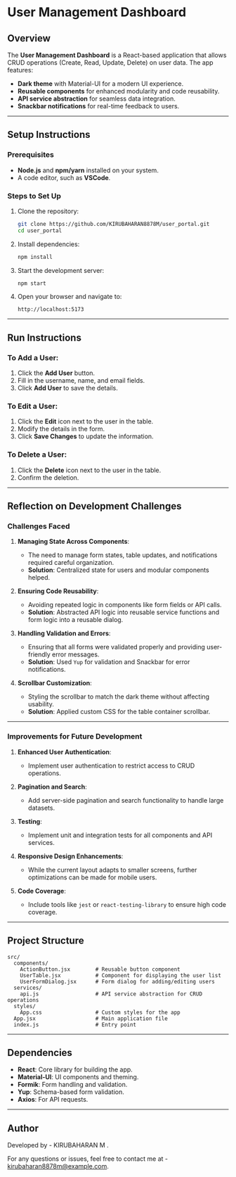 
# User Management Dashboard

## Overview
The **User Management Dashboard** is a React-based application that allows CRUD operations (Create, Read, Update, Delete) on user data. The app features:
- **Dark theme** with Material-UI for a modern UI experience.
- **Reusable components** for enhanced modularity and code reusability.
- **API service abstraction** for seamless data integration.
- **Snackbar notifications** for real-time feedback to users.

---

## Setup Instructions

### Prerequisites
- **Node.js** and **npm/yarn** installed on your system.
- A code editor, such as **VSCode**.

### Steps to Set Up
1. Clone the repository:
   ```bash
   git clone https://github.com/KIRUBAHARAN8878M/user_portal.git
   cd user_portal
   ```

2. Install dependencies:
   ```bash
   npm install
   ```

3. Start the development server:
   ```bash
   npm start
   ```

4. Open your browser and navigate to:
   ```
   http://localhost:5173
   ```

---

## Run Instructions

### To Add a User:
1. Click the **Add User** button.
2. Fill in the username, name, and email fields.
3. Click **Add User** to save the details.

### To Edit a User:
1. Click the **Edit** icon next to the user in the table.
2. Modify the details in the form.
3. Click **Save Changes** to update the information.

### To Delete a User:
1. Click the **Delete** icon next to the user in the table.
2. Confirm the deletion.

---

## Reflection on Development Challenges

### Challenges Faced
1. **Managing State Across Components**:
   - The need to manage form states, table updates, and notifications required careful organization.
   - **Solution**: Centralized state for users and modular components helped.

2. **Ensuring Code Reusability**:
   - Avoiding repeated logic in components like form fields or API calls.
   - **Solution**: Abstracted API logic into reusable service functions and form logic into a reusable dialog.

3. **Handling Validation and Errors**:
   - Ensuring that all forms were validated properly and providing user-friendly error messages.
   - **Solution**: Used `Yup` for validation and Snackbar for error notifications.

4. **Scrollbar Customization**:
   - Styling the scrollbar to match the dark theme without affecting usability.
   - **Solution**: Applied custom CSS for the table container scrollbar.

---

### Improvements for Future Development
1. **Enhanced User Authentication**:
   - Implement user authentication to restrict access to CRUD operations.

2. **Pagination and Search**:
   - Add server-side pagination and search functionality to handle large datasets.

3. **Testing**:
   - Implement unit and integration tests for all components and API services.

4. **Responsive Design Enhancements**:
   - While the current layout adapts to smaller screens, further optimizations can be made for mobile users.

5. **Code Coverage**:
   - Include tools like `jest` or `react-testing-library` to ensure high code coverage.

---

## Project Structure
```plaintext
src/
  components/
    ActionButton.jsx        # Reusable button component
    UserTable.jsx           # Component for displaying the user list
    UserFormDialog.jsx      # Form dialog for adding/editing users
  services/
    api.js                  # API service abstraction for CRUD operations
  styles/
    App.css                 # Custom styles for the app
  App.jsx                   # Main application file
  index.js                  # Entry point
```

---

## Dependencies
- **React**: Core library for building the app.
- **Material-UI**: UI components and theming.
- **Formik**: Form handling and validation.
- **Yup**: Schema-based form validation.
- **Axios**: For API requests.

---

## Author
Developed by - KIRUBAHARAN M .

For any questions or issues, feel free to contact me at - kirubaharan8878m@example.com.

